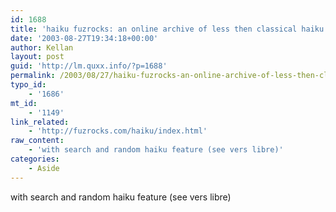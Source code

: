 ```yaml
---
id: 1688
title: 'haiku fuzrocks: an online archive of less then classical haiku'
date: '2003-08-27T19:34:18+00:00'
author: Kellan
layout: post
guid: 'http://lm.quxx.info/?p=1688'
permalink: /2003/08/27/haiku-fuzrocks-an-online-archive-of-less-then-classical-haiku/
typo_id:
    - '1686'
mt_id:
    - '1149'
link_related:
    - 'http://fuzrocks.com/haiku/index.html'
raw_content:
    - 'with search and random haiku feature (see vers libre)'
categories:
    - Aside
---
```


with search and random haiku feature (see vers libre)